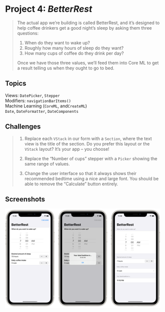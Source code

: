 # Project 4: *BetterRest*

> The actual app we’re building is called BetterRest, and it’s designed to help coffee drinkers get a good night’s sleep by asking them three questions:
> 
> 1. When do they want to wake up?
> 2. Roughly how many hours of sleep do they want?
> 3. How many cups of coffee do they drink per day?
> 
> Once we have those three values, we’ll feed them into Core ML to get a result telling us when they ought to go to bed.


## Topics

Views: `DatePicker`, `Stepper`  
Modifiers: `navigationBarItems()`  
Machine Learning (`CoreML`, and`CreateML`)  
`Date`, `DateFormatter`, `DateComponents`


## Challenges

> 1. Replace each `VStack` in our form with a `Section`, where the text view is the title of the section. Do you prefer this layout or the `VStack` layout? It’s your app – you choose!
> 
> 2. Replace the “Number of cups” stepper with a `Picker` showing the same range of values.
> 
> 3. Change the user interface so that it always shows their recommended bedtime using a nice and large font. You should be able to remove the “Calculate” button entirely.


## Screenshots

![Screenshots](Screenshots/Combined.png)